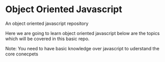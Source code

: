 # Object Oriented Javascript
An object oriented javascript repository

Here we are going to learn object oriented javascript 
below are the topics which will be covered in this 
basic repo.

Note: You need to have basic knowledge over javascript to uderstand the core conecpets
